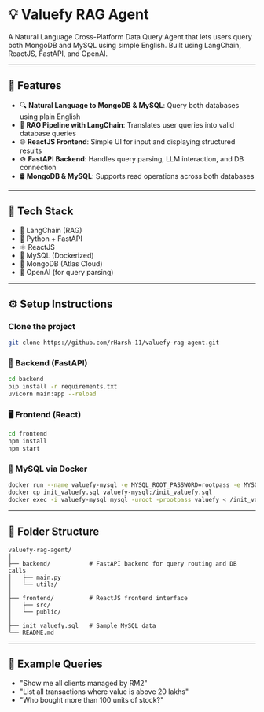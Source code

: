 # 💡 Valuefy RAG Agent

A Natural Language Cross-Platform Data Query Agent that lets users query both MongoDB and MySQL using simple English. Built using LangChain, ReactJS, FastAPI, and OpenAI.

---

## 📌 Features

- 🔍 **Natural Language to MongoDB & MySQL**: Query both databases using plain English
- 🧠 **RAG Pipeline with LangChain**: Translates user queries into valid database queries
- 🌐 **ReactJS Frontend**: Simple UI for input and displaying structured results
- ⚙️ **FastAPI Backend**: Handles query parsing, LLM interaction, and DB connection
- 🛢️ **MongoDB & MySQL**: Supports read operations across both databases

---

## 🧱 Tech Stack

- 🧠 LangChain (RAG)
- 🐍 Python + FastAPI
- ⚛️ ReactJS
- 🐬 MySQL (Dockerized)
- 🍃 MongoDB (Atlas Cloud)
- 🧠 OpenAI (for query parsing)

---

## ⚙️ Setup Instructions

### Clone the project
```bash
git clone https://github.com/rHarsh-11/valuefy-rag-agent.git
```` 

### 🔧 Backend (FastAPI)
```bash
cd backend
pip install -r requirements.txt
uvicorn main:app --reload
````

### 🖥️ Frontend (React)

```bash
cd frontend
npm install
npm start
```

### 🐬 MySQL via Docker

```bash
docker run --name valuefy-mysql -e MYSQL_ROOT_PASSWORD=rootpass -e MYSQL_DATABASE=valuefy -p 3307:3306 -d mysql:latest
docker cp init_valuefy.sql valuefy-mysql:/init_valuefy.sql
docker exec -i valuefy-mysql mysql -uroot -prootpass valuefy < /init_valuefy.sql
```

---

## 📂 Folder Structure

```
valuefy-rag-agent/
│
├── backend/           # FastAPI backend for query routing and DB calls
│   ├── main.py
│   └── utils/
│
├── frontend/          # ReactJS frontend interface
│   ├── src/
│   └── public/
│
├── init_valuefy.sql   # Sample MySQL data
└── README.md
```

---

## 🧪 Example Queries

* "Show me all clients managed by RM2"
* "List all transactions where value is above 20 lakhs"
* "Who bought more than 100 units of stock?"

```
